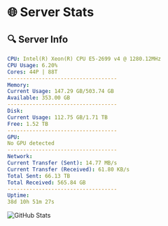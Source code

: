 # 🌐 Server Stats
## 🔍 Server Info
```yaml
CPU: Intel(R) Xeon(R) CPU E5-2699 v4 @ 1280.12MHz
CPU Usage: 6.20%
Cores: 44P | 88T
-----------------------------------
Memory:
Current Usage: 147.29 GB/503.74 GB
Available: 353.00 GB
-----------------------------------
Disk:
Current Usage: 112.75 GB/1.71 TB
Free: 1.52 TB
-----------------------------------
GPU:
No GPU detected
-----------------------------------
Network:
Current Transfer (Sent): 14.77 MB/s
Current Transfer (Received): 61.80 KB/s
Total Sent: 66.13 TB
Total Received: 565.84 GB
-----------------------------------
Uptime:
38d 10h 51m 27s
```
![GitHub Stats](https://img.shields.io/badge/Updated-2025-04-15_08:14:16-blue)